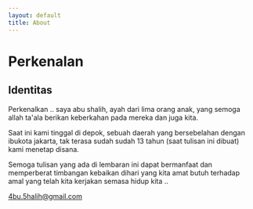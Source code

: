 ```yaml
---
layout: default
title: About
---
```


# Perkenalan 

## Identitas

Perkenalkan .. saya abu shalih, ayah dari lima orang anak, yang semoga allah ta'ala berikan keberkahan pada mereka dan juga kita.

Saat ini kami tinggal di depok, sebuah daerah yang bersebelahan dengan ibukota jakarta, tak terasa sudah sudah 13 tahun (saat tulisan ini dibuat) kami menetap disana.  

Semoga tulisan yang ada di lembaran ini dapat bermanfaat dan memperberat timbangan kebaikan dihari yang kita amat butuh terhadap amal yang telah kita kerjakan semasa hidup kita ..

4bu.5halih@gmail.com


